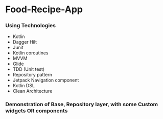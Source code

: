 # Food-Recipe-App


### Using Technologies ###

* Kotlin
* Dagger Hilt
* Junit
* Kotlin coroutines
* MVVM
* Glide
* TDD (Unit test)
* Repository pattern 
* Jetpack Navigation component
* Kotlin DSL
* Clean Architecture 

### Demonstration of Base, Repository layer, with some Custom widgets OR components ###
